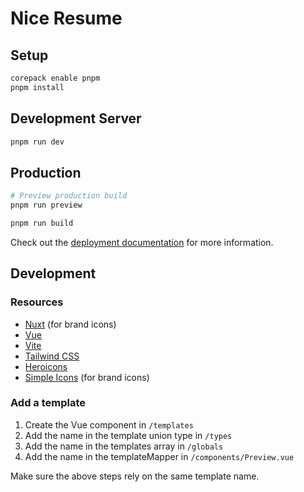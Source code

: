 # Nice Resume

## Setup

```bash
corepack enable pnpm
pnpm install
```

## Development Server

```bash
pnpm run dev
```

## Production

```bash
# Preview production build
pnpm run preview

pnpm run build
```

Check out the [deployment documentation](https://nuxt.com/docs/getting-started/deployment) for more information.

## Development

### Resources

- [Nuxt](https://nuxt.com/) (for brand icons)
- [Vue](https://vuejs.org/)
- [Vite](https://vitejs.dev/)
- [Tailwind CSS](https://tailwindcss.com/)
- [Heroicons](https://heroicons.com/)
- [Simple Icons](https://simpleicons.org/) (for brand icons)

### Add a template

1. Create the Vue component in `/templates`
2. Add the name in the template union type in `/types`
3. Add the name in the templates array in `/globals`
4. Add the name in the templateMapper in `/components/Preview.vue`

Make sure the above steps rely on the same template name.
